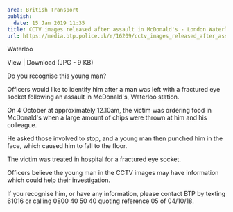 ```yaml
area: British Transport
publish:
  date: 15 Jan 2019 11:35
title: CCTV images released after assault in McDonald's - London Waterloo
url: https://media.btp.police.uk/r/16209/cctv_images_released_after_assault_in_mcdonald_s_
```

Waterloo

View | Download (JPG - 9 KB)

Do you recognise this young man?

Officers would like to identify him after a man was left with a fractured eye socket following an assault in McDonald's, Waterloo station.

On 4 October at approximately 12.10am, the victim was ordering food in McDonald's when a large amount of chips were thrown at him and his colleague.

He asked those involved to stop, and a young man then punched him in the face, which caused him to fall to the floor.

The victim was treated in hospital for a fractured eye socket.

Officers believe the young man in the CCTV images may have information which could help their investigation.

If you recognise him, or have any information, please contact BTP by texting 61016 or calling 0800 40 50 40 quoting reference 05 of 04/10/18.

